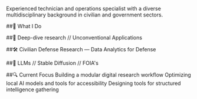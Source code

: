 Experienced technician and operations specialist with a diverse multidisciplinary background in civilian and government sectors.

##🧰 What I Do

##🧠 Deep-dive research // Unconventional Applications

##🛠️ Civilian Defense Research — Data Analytics for Defense

##🤖 LLMs // Stable Diffusion // FOIA's

##🔍 Current Focus
Building a modular digital research workflow
Optimizing local AI models and tools for accessibility
Designing tools for structured intelligence gathering

